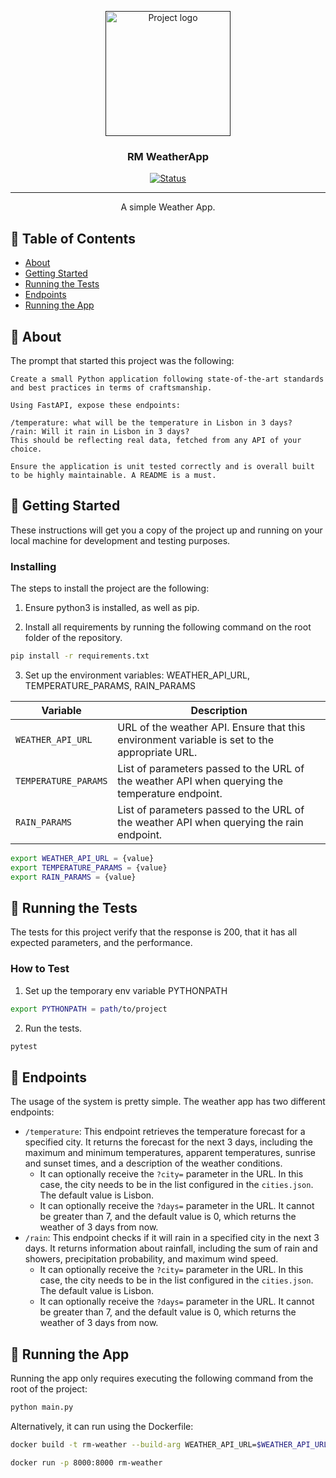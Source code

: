 <p align="center">
  <a href="" rel="noopener">
 <img width=200px height=200px src="https://i.imgur.com/6wj0hh6.jpg" alt="Project logo"></a>
</p>

<h3 align="center">RM WeatherApp</h3>

<div align="center">

[![Status](https://img.shields.io/badge/status-active-success.svg)]()

</div>

---

<p align="center"> A simple Weather App.
    <br> 
</p>

## 📝 Table of Contents

- [About](#about)
- [Getting Started](#getting_started)
- [Running the Tests](#tests)
- [Endpoints](#endpoints)
- [Running the App](#running)


## 🧐 About <a name = "about"></a>

The prompt that started this project was the following: 

```
Create a small Python application following state-of-the-art standards and best practices in terms of craftsmanship.

Using FastAPI, expose these endpoints:

/temperature: what will be the temperature in Lisbon in 3 days?
/rain: Will it rain in Lisbon in 3 days?
This should be reflecting real data, fetched from any API of your choice.

Ensure the application is unit tested correctly and is overall built to be highly maintainable. A README is a must.
```


## 🏁 Getting Started <a name = "getting_started"></a>

These instructions will get you a copy of the project up and running on your local machine for development and testing purposes. 


### Installing

The steps to install the project are the following:

1. Ensure python3 is installed, as well as pip.

2. Install all requirements by running the following command on the root folder of the repository.

```bash
pip install -r requirements.txt
```

3. Set up the environment variables: WEATHER_API_URL, TEMPERATURE_PARAMS, RAIN_PARAMS

| Variable           | Description                                                  |
| ------------------ | ------------------------------------------------------------ |
| `WEATHER_API_URL`  | URL of the weather API. Ensure that this environment variable is set to the appropriate URL. |
| `TEMPERATURE_PARAMS`  | List of parameters passed to the URL of the weather API when querying the temperature endpoint. |
| `RAIN_PARAMS`  | List of parameters passed to the URL of the weather API when querying the rain endpoint. |

```bash
export WEATHER_API_URL = {value} 
export TEMPERATURE_PARAMS = {value}
export RAIN_PARAMS = {value}
```

## 🔧 Running the Tests <a name = "tests"></a>

The tests for this project verify that the response is 200, that it has all expected parameters, and the performance.

### How to Test

1. Set up the temporary env variable PYTHONPATH 

```bash
export PYTHONPATH = path/to/project
```
2. Run the tests.
```bash
pytest
```

## 🎈 Endpoints <a name="endpoints"></a>

The usage of the system is pretty simple. The weather app has two different endpoints:

- `/temperature`: This endpoint retrieves the temperature forecast for a specified city. It returns the forecast for the next 3 days, including the maximum and minimum temperatures, apparent temperatures, sunrise and sunset times, and a description of the weather conditions.
  - It can optionally receive the `?city=` parameter in the URL. In this case, the city needs to be in the list configured in the `cities.json`. The default value is Lisbon. 
  - It can optionally receive the `?days=` parameter in the URL. It cannot be greater than 7, and the default value is 0, which returns the weather of 3 days from now.
- `/rain`: This endpoint checks if it will rain in a specified city in the next 3 days. It returns information about rainfall, including the sum of rain and showers, precipitation probability, and maximum wind speed.
  - It can optionally receive the `?city=` parameter in the URL. In this case, the city needs to be in the list configured in the `cities.json`. The default value is Lisbon.
  - It can optionally receive the `?days=` parameter in the URL. It cannot be greater than 7, and the default value is 0, which returns the weather of 3 days from now.


## 🚀 Running the App <a name = "running"></a>

Running the app only requires executing the following command from the root of the project:

```bash
python main.py
```

Alternatively, it can run using the Dockerfile:

```bash
docker build -t rm-weather --build-arg WEATHER_API_URL=$WEATHER_API_URL --build-arg TEMPERATURE_PARAMS=$TEMPERATURE_PARAMS --build-arg RAIN_PARAMS=$RAIN_PARAMS .

docker run -p 8000:8000 rm-weather
```